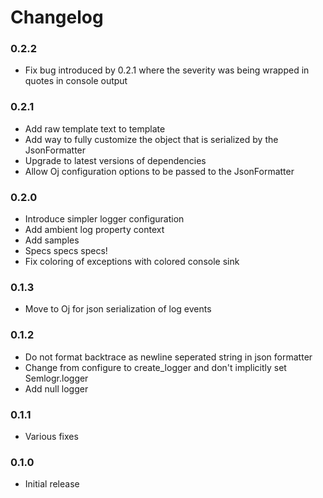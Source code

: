 # Changelog

### 0.2.2

* Fix bug introduced by 0.2.1 where the severity was being wrapped in quotes in console output

### 0.2.1

* Add raw template text to template
* Add way to fully customize the object that is serialized by the JsonFormatter
* Upgrade to latest versions of dependencies
* Allow Oj configuration options to be passed to the JsonFormatter

### 0.2.0

* Introduce simpler logger configuration
* Add ambient log property context
* Add samples
* Specs specs specs!
* Fix coloring of exceptions with colored console sink

### 0.1.3

* Move to Oj for json serialization of log events

### 0.1.2

* Do not format backtrace as newline seperated string in json formatter
* Change from configure to create_logger and don't implicitly set Semlogr.logger
* Add null logger

### 0.1.1

* Various fixes

### 0.1.0

* Initial release
